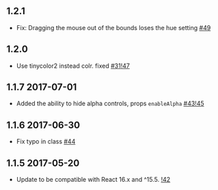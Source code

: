 ## 1.2.1

- Fix: Dragging the mouse out of the bounds loses the hue setting [#49](https://github.com/react-component/color-picker/issues/49)

## 1.2.0

- Use tinycolor2 instead colr. fixed [#31](https://github.com/react-component/color-picker/issues/31)[!47](https://github.com/react-component/color-picker/pull/47)

## 1.1.7 2017-07-01

- Added the ability to hide alpha controls, props `enableAlpha`  [#43](https://github.com/react-component/color-picker/issues/43)[!45](https://github.com/react-component/color-picker/pull/45)

## 1.1.6 2017-06-30

- Fix typo in class [#44](https://github.com/react-component/color-picker/issues/43)

## 1.1.5 2017-05-20

- Update to be compatible with React 16.x and ^15.5. [!42](https://github.com/react-component/color-picker/pull/42)
